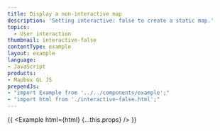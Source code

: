 ```yaml
---
title: Display a non-interactive map
description: 'Setting interactive: false to create a static map.'
topics:
  - User interaction
thumbnail: interactive-false
contentType: example
layout: example
language:
- JavaScript
products:
- Mapbox GL JS
prependJs:
- "import Example from '../../components/example';"
- "import html from './interactive-false.html';"
---
```


{{ <Example html={html} {...this.props} /> }}
